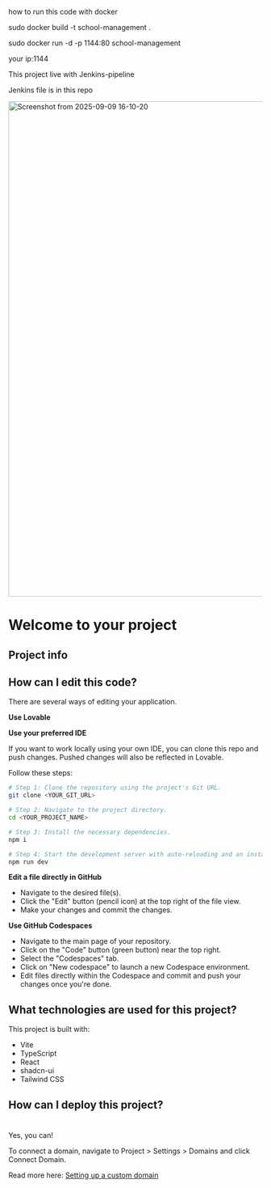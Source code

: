  how to run this code with docker 


sudo docker build -t school-management .  

 sudo docker run -d -p 1144:80 school-management  

 your ip:1144


 This project live with Jenkins-pipeline 

 Jenkins file is in this repo




 
<img width="1824" height="980" alt="Screenshot from 2025-09-09 16-10-20" src="https://github.com/user-attachments/assets/e877a08f-ebc9-4360-958c-47bb2d5cd4c6" />





# Welcome to your project

## Project info



## How can I edit this code?

There are several ways of editing your application.

**Use Lovable**




**Use your preferred IDE**

If you want to work locally using your own IDE, you can clone this repo and push changes. Pushed changes will also be reflected in Lovable.



Follow these steps:

```sh
# Step 1: Clone the repository using the project's Git URL.
git clone <YOUR_GIT_URL>

# Step 2: Navigate to the project directory.
cd <YOUR_PROJECT_NAME>

# Step 3: Install the necessary dependencies.
npm i

# Step 4: Start the development server with auto-reloading and an instant preview.
npm run dev
```

**Edit a file directly in GitHub**

- Navigate to the desired file(s).
- Click the "Edit" button (pencil icon) at the top right of the file view.
- Make your changes and commit the changes.

**Use GitHub Codespaces**

- Navigate to the main page of your repository.
- Click on the "Code" button (green button) near the top right.
- Select the "Codespaces" tab.
- Click on "New codespace" to launch a new Codespace environment.
- Edit files directly within the Codespace and commit and push your changes once you're done.

## What technologies are used for this project?

This project is built with:

- Vite
- TypeScript
- React
- shadcn-ui
- Tailwind CSS

## How can I deploy this project?



#

Yes, you can!

To connect a domain, navigate to Project > Settings > Domains and click Connect Domain.

Read more here: [Setting up a custom domain](https://docs.lovable.dev/tips-tricks/custom-domain#step-by-step-guide)
